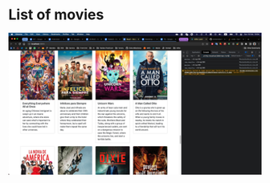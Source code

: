# List of movies

![Preview](https://github.com/sirstanislav/list_of_movies/blob/main/src/images/scr_main.png?raw=true)
